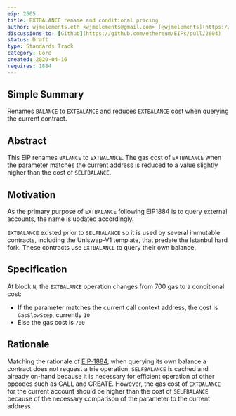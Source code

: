 ```yaml
---
eip: 2605
title: EXTBALANCE rename and conditional pricing
author: wjmelements.eth <wjmelements@gmail.com> [@wjmelements](https://github.com/wjmelements)
discussions-to: [Github](https://github.com/ethereum/EIPs/pull/2604)
status: Draft
type: Standards Track
category: Core
created: 2020-04-16
requires: 1884
---
```


## Simple Summary
Renames `BALANCE` to `EXTBALANCE` and reduces `EXTBALANCE` cost when querying the current contract.


## Abstract
This EIP renames `BALANCE` to `EXTBALANCE`.
The gas cost of `EXTBALANCE` when the parameter matches the current address is reduced to a value slightly higher than the cost of `SELFBALANCE`.


## Motivation
As the primary purpose of `EXTBALANCE` following EIP1884 is to query external accounts, the name is updated accordingly.

`EXTBALANCE` existed prior to `SELFBALANCE` so it is used by several immutable contracts, including the Uniswap-V1 template, that predate the Istanbul hard fork.
These contracts use `EXTBALANCE` to query their own balance.

## Specification

At block `N`, the `EXTBALANCE` operation changes from 700 gas to a conditional cost:
- If the parameter matches the current call context address, the cost is `GasSlowStep`, currently `10`
- Else the gas cost is `700`

## Rationale
Matching the rationale of [EIP-1884](./eip-1884.md), when querying its own balance a contract does not request a trie operation.
`SELFBALANCE` is cached and already on-hand because it is necessary for efficient operation of other opcodes such as CALL and CREATE.
However, the gas cost of `EXTBALANCE` for the current account should be higher than the cost of `SELFBALANCE` because of the necessary comparison of the parameter to the current address.
